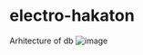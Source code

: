 # electro-hakaton
Arhitecture of db
![image](https://github.com/user-attachments/assets/2e4e16c3-8549-4840-bbf3-c277f619c49c)

